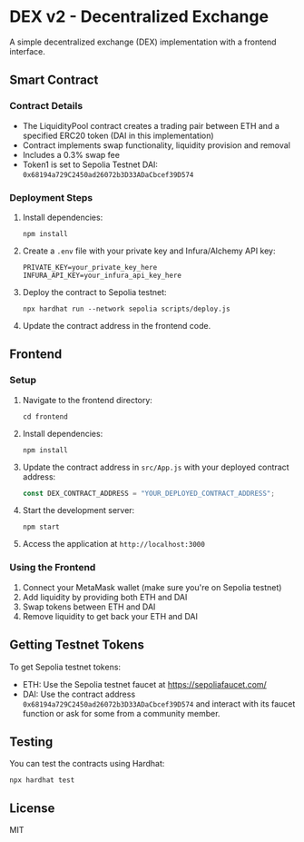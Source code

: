 # DEX v2 - Decentralized Exchange

A simple decentralized exchange (DEX) implementation with a frontend interface.

## Smart Contract

### Contract Details
- The LiquidityPool contract creates a trading pair between ETH and a specified ERC20 token (DAI in this implementation)
- Contract implements swap functionality, liquidity provision and removal
- Includes a 0.3% swap fee
- Token1 is set to Sepolia Testnet DAI: `0x68194a729C2450ad26072b3D33ADaCbcef39D574`

### Deployment Steps

1. Install dependencies:
   ```
   npm install
   ```

2. Create a `.env` file with your private key and Infura/Alchemy API key:
   ```
   PRIVATE_KEY=your_private_key_here
   INFURA_API_KEY=your_infura_api_key_here
   ```

3. Deploy the contract to Sepolia testnet:
   ```
   npx hardhat run --network sepolia scripts/deploy.js
   ```

4. Update the contract address in the frontend code.

## Frontend

### Setup

1. Navigate to the frontend directory:
   ```
   cd frontend
   ```

2. Install dependencies:
   ```
   npm install
   ```

3. Update the contract address in `src/App.js` with your deployed contract address:
   ```javascript
   const DEX_CONTRACT_ADDRESS = "YOUR_DEPLOYED_CONTRACT_ADDRESS";
   ```

4. Start the development server:
   ```
   npm start
   ```

5. Access the application at `http://localhost:3000`

### Using the Frontend

1. Connect your MetaMask wallet (make sure you're on Sepolia testnet)
2. Add liquidity by providing both ETH and DAI
3. Swap tokens between ETH and DAI
4. Remove liquidity to get back your ETH and DAI

## Getting Testnet Tokens

To get Sepolia testnet tokens:
- ETH: Use the Sepolia testnet faucet at https://sepoliafaucet.com/
- DAI: Use the contract address `0x68194a729C2450ad26072b3D33ADaCbcef39D574` and interact with its faucet function or ask for some from a community member.

## Testing

You can test the contracts using Hardhat:
```
npx hardhat test
```

## License

MIT

